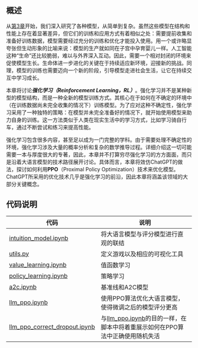 ## 概述

从[第3章](../ch03_linear)开始，我们深入研究了各种模型，从简单到复杂。虽然这些模型在结构和性能上存在着显著差异，但它们的训练和应用方式有着相似之处：需要提前收集和准备好训练数据，模型需要经过充分的训练和优化才能投入使用。用一个或许略显夸张但生动形象的比喻来说：模型的生产就如同在子宫中孕育婴儿一样。人工智能这种“生命”还比较脆弱，难以与外界深入互动。因此，需要一个相对封闭的环境来促使模型生长。生命体进一步进化的关键在于持续适应新环境，迎接新的挑战。同理，模型的训练也需要迈向一个新的阶段，引导模型走进社会生活，让它在持续交互中学习成长。

本章将讨论***强化学习（Reinforcement Learning，RL）***。强化学习并不是某种新型的模型结构，而是一种全新的模型训练方式。其核心在于如何在不确定的环境中（在训练数据尚未完全收集的情况下）训练模型。为了应对这种不确定性，强化学习采用了一种独特的策略：在模型并未完全准备好的情况下，就开始使用模型来助力自身的训练。这一方法类似于人类在现实生活中的学习方式，比如学习骑自行车，通过不断尝试和练习来提高性能。

强化学习包含很多内容，甚至足以成为一门完整的学科。由于需要处理不确定性的环境，强化学习涉及大量的概率分析和复杂的数学推导过程。详细介绍这一切可能需要一本与厚度很大的专著，因此，本章并不打算穷尽强化学习的方方面面，而只是沿着大语言模型的技术路径展开讨论。具体而言，本章将效仿ChatGPT的做法，探讨如何利用**PPO**（Proximal Policy Optimization）技术来优化模型。ChatGPT所采用的优化技术几乎是强化学习的前沿，因此本章将涵盖该领域的大部分关键概念。

## 代码说明

|代码|说明|
|---|---|
|[intuition_model.ipynb](intuition_model.ipynb)| 将大语言模型与评分模型进行直观的联结 |
|[utils.py](utils.py)| 定义游戏以及相应的可视化工具 |
|[value_learning.ipynb](value_learning.ipynb)| 值函数学习 |
|[policy_learning.ipynb](policy_learning.ipynb)| 策略学习 |
|[a2c.ipynb](a2c.ipynb)| 基准线和A2C模型 |
|[llm_ppo.ipynb](llm_ppo.ipynb)| 使用PPO算法优化大语言模型，使得微调之后的模型评分更高 |
|[llm\_ppo\_correct\_dropout.ipynb](llm_ppo_correct_dropout.ipynb)| 与[llm_ppo.ipynb](llm_ppo.ipynb)的目的一样，在脚本中将着重展示如何在PPO算法中正确使用随机失活 |